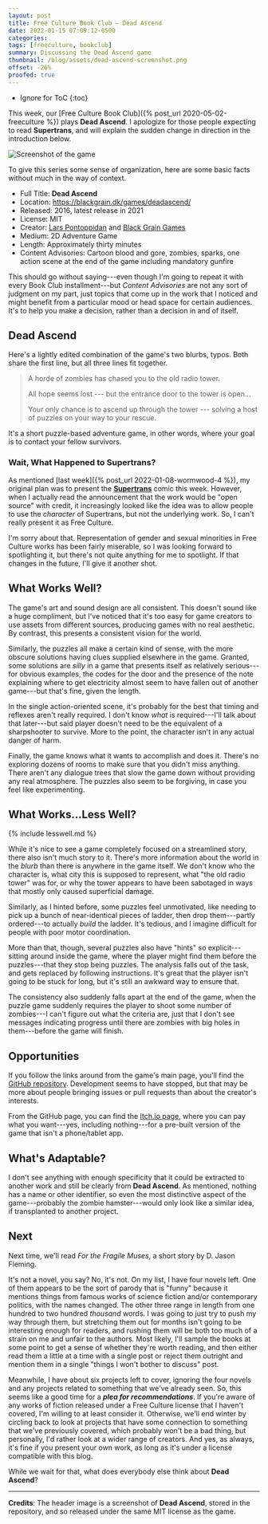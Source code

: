 ```yaml
---
layout: post
title: Free Culture Book Club — Dead Ascend
date: 2022-01-15 07:09:12-0500
categories:
tags: [freeculture, bookclub]
summary: Discussing the Dead Ascend game
thumbnail: /blog/assets/dead-ascend-screenshot.png
offset: -26%
proofed: true
---
```


* Ignore for ToC
{:toc}

This week, our [Free Culture Book Club]({% post_url 2020-05-02-freeculture %}) plays **Dead Ascend**.  I apologize for those people expecting to read **Supertrans**, and will explain the sudden change in direction in the introduction below.

![Screenshot of the game](/blog/assets/dead-ascend-screenshot.png "A storeroom with art on the walls?  Sure, let's assume that's what it is...")

To give this series some sense of organization, here are some basic facts without much in the way of context.

 * Full Title:  **Dead Ascend**
 * Location:  <https://blackgrain.dk/games/deadascend/>
 * Released:  2016, latest release in 2021
 * License:  MIT
 * Creator:  [Lars Pontoppidan](https://github.com/Larpon) and [Black Grain Games](https://blackgrain.dk/games/)
 * Medium:  2D Adventure Game
 * Length:  Approximately thirty minutes
 * Content Advisories:  Cartoon blood and gore, zombies, sparks, one action scene at the end of the game including mandatory gunfire

This should go without saying---even though I'm going to repeat it with every Book Club installment---but *Content Advisories* are not any sort of judgment on my part, just topics that come up in the work that I noticed and might benefit from a particular mood or head space for certain audiences.  It's to help you make a decision, rather than a decision in and of itself.

## Dead Ascend

Here's a lightly edited combination of the game's two blurbs, typos.  Both share the first line, but all three lines fit together.

 > A horde of zombies has chased you to the old radio tower.
 >
 > All hope seems lost --- but the entrance door to the tower is open...
 >
 > Your only chance is to ascend up through the tower --- solving a host of puzzles on your way to your rescue.

It's a short puzzle-based adventure game, in other words, where your goal is to contact your fellow survivors.

### Wait, What Happened to Supertrans?

As mentioned [last week]({% post_url 2022-01-08-wormwood-4 %}), my original plan was to present the [**Supertrans**](http://supertrans.thecomicseries.com/) comic this week.  However, when I actually read the announcement that the work would be "open source" with credit, it increasingly looked like the idea was to allow people to use the *character* of Supertrans, but not the underlying work.  So, I can't really present it as Free Culture.

I'm sorry about that.  Representation of gender and sexual minorities in Free Culture works has been fairly miserable, so I was looking forward to spotlighting it, but there's not quite anything for me to spotlight.  If that changes in the future, I'll give it another shot.

## What Works Well?

The game's art and sound design are all consistent.  This doesn't sound like a huge compliment, but I've noticed that it's too easy for game creators to use assets from different sources, producing games with no real aesthetic.  By contrast, this presents a consistent vision for the world.

Similarly, the puzzles all make a certain kind of sense, with the more obscure solutions having clues supplied elsewhere in the game.  Granted, some solutions are *silly* in a game that presents itself as relatively serious---for obvious examples, the codes for the door and the presence of the note explaining where to get electricity almost seem to have fallen out of another game---but that's fine, given the length.

In the single action-oriented scene, it's probably for the best that timing and reflexes aren't really required.  I don't know *what* is required---I'll talk about that later---but said player doesn't need to be the equivalent of a sharpshooter to survive.  More to the point, the character isn't in any actual danger of harm.

Finally, the game knows what it wants to accomplish and does it.  There's no exploring dozens of rooms to make sure that you didn't miss anything.  There aren't any dialogue trees that slow the game down without providing any real atmosphere.  The puzzles also seem to be forgiving, in case you feel like experimenting.

## What Works...Less Well?

{% include lesswell.md %}

While it's nice to see a game completely focused on a streamlined story, there also isn't much story to it.  There's more information about the world in the *blurb* than there is anywhere in the game itself.  We don't know who the character is, what city this is supposed to represent, what "the old radio tower" was for, or why the tower appears to have been sabotaged in ways that mostly only caused superficial damage.

Similarly, as I hinted before, some puzzles feel unmotivated, like needing to pick up a bunch of near-identical pieces of ladder, then drop them---partly ordered---to actually *build* the ladder.  It's tedious, and I imagine difficult for people with poor motor coordination.

More than that, though, several puzzles also have "hints" so explicit---sitting around inside the game, where the player might find them before the puzzles---that they stop being puzzles.  The analysis falls out of the task, and gets replaced by following instructions.  It's great that the player isn't going to be stuck for long, but it's still an awkward way to ensure that.

The consistency also suddenly falls apart at the end of the game, when the puzzle game suddenly requires the player to shoot some number of zombies---I can't figure out what the criteria are, just that I don't see messages indicating progress until there are zombies with big holes in them---before the game will finish.

## Opportunities

If you follow the links around from the game's main page, you'll find the [GitHub repository](https://github.com/Larpon/DeadAscend).  Development seems to have stopped, but that may be more about people bringing issues or pull requests than about the creator's interests.

From the GitHub page, you can find the [Itch.io page](https://blackgrain.itch.io/dead-ascend), where you can pay what you want---yes, including nothing---for a pre-built version of the game that isn't a phone/tablet app.

## What's Adaptable?

I don't see anything with enough specificity that it could be extracted to another work and still be clearly from **Dead Ascend**.  As mentioned, nothing has a name or other identifier, so even the most distinctive aspect of the game---probably the zombie hamster---would only look like a similar idea, if transplanted to another project.

## Next

Next time, we'll read *For the Fragile Muses*, a short story by D. Jason Fleming.

It's not a novel, you say?  No, it's not.  On my list, I have four novels left.  One of them appears to be the sort of parody that is "funny" because it mentions things from famous works of science fiction and/or contemporary politics, with the names changed.  The other three range in length from one hundred to two hundred *thousand* words.  I was going to just try to push my way through them, but stretching them out for months isn't going to be interesting enough for readers, and rushing them will be both too much of a strain on me and unfair to the authors.  Most likely, I'll sample the books at some point to get a sense of whether they're worth reading, and then either read them a little at a time with a single post or reject them outright and mention them in a single "things I won't bother to discuss" post.

Meanwhile, I have about six projects left to cover, ignoring the four novels and any projects related to something that we've already seen.  So, this seems like a good time for a ***plea for recommendations***.  If you're aware of any works of fiction released under a Free Culture license that I haven't covered, I'm willing to at least consider it.  Otherwise, we'll end winter by circling back to look at projects that have some connection to something that we've previously covered, which probably won't be a bad thing, but personally, I'd rather look at a wider range of creators.  And yes, as always, it's fine if you present your own work, as long as it's under a license compatible with this blog.

While we wait for that, what does everybody else think about **Dead Ascend**?

* * *

**Credits**:  The header image is a screenshot of **Dead Ascend**, stored in the repository, and so released under the same MIT license as the game.
